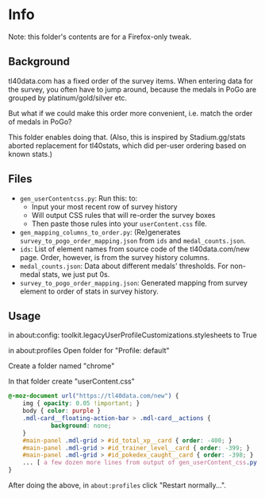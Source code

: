 # Info

Note: this folder's contents are for a Firefox-only tweak.

## Background

tl40data.com has a fixed order of the survey items. When entering data for the survey, you often have to jump around, because the medals in PoGo are grouped by platinum/gold/silver etc.

But what if we could make this order more convenient, i.e. match the order of medals in PoGo?

This folder enables doing that.  (Also, this is inspired by Stadium.gg/stats aborted replacement for tl40stats, which did per-user ordering based on known stats.)

## Files

- `gen_userContentcss.py`: Run this: to:
    - Input your most recent row of survey history
    - Will output CSS rules that will re-order the survey boxes
    - Then paste those rules into your `userContent.css` file.
- `gen_mapping_columns_to_order.py`: (Re)generates `survey_to_pogo_order_mapping.json` from `ids` and `medal_counts.json`.
- `ids`: List of element names from source code of the tl40data.com/new page.  Order, however, is from the survey history columns.
- `medal_counts.json`: Data about different medals' thresholds.  For non-medal stats, we just put 0s.
- `survey_to_pogo_order_mapping.json`: Generated mapping from survey element to order of stats in survey history.

## Usage

in about:config:
toolkit.legacyUserProfileCustomizations.stylesheets to True

in about:profiles Open folder for "Profile: default"

Create a folder named "chrome"

In that folder create "userContent.css"

```css
@-moz-document url("https://tl40data.com/new") {
    img { opacity: 0.05 !important; }
    body { color: purple }
    .mdl-card__floating-action-bar > .mdl-card__actions {
            background: none;
    }
    #main-panel .mdl-grid > #id_total_xp__card { order: -400; }
    #main-panel .mdl-grid > #id_trainer_level__card { order: -399; }
    #main-panel .mdl-grid > #id_pokedex_caught__card { order: -398; }
    ... [ a few dozen more lines from output of gen_userContent_css.py ]
}
```

After doing the above, in `about:profiles` click "Restart normally...".
